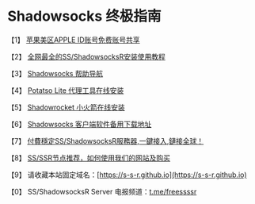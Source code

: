 # Shadowsocks 终极指南

【1】 [苹果美区APPLE ID账号免费账号共享](https://shadowsocks-help.github.io/Shadowsocks/appleid.html)

【2】 [全网最全的SS/ShadowsocksR安装使用教程](https://shadowsocks-help.github.io/Shadowsocks/)

【3】 [Shadowsocks 帮助导航](https://shadowsocks-help.github.io/)

【4】 [Potatso Lite 代理工具在线安装](https://shadowsocks-help.github.io/Potatso-Lite)

【5】 [Shadowrocket 小火箭在线安装](https://shadowsocks-help.github.io/ios)

【6】 [Shadowsocks 客户端软件备用下载地址](https://shadowsocks-help.github.io/Shadowsocks/download.html)

【7】 [付費穩定SS/ShadowsocksR服務器,一鍵接入,鏈接全球！](https://s-s-r.github.io)

【8】 [SS/SSR节点推荐，如何使用我们的网站及购买](wiki.md)

【9】 请收藏本站固定域名：[https://s-s-r.github.io](https://s-s-r.github.io)

【0】 SS/ShadowsocksR Server 电报频道：[t.me/freessssr](https://t.me/joinchat/AAAAAFiGDMSvicw0X8Yc_g)
